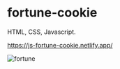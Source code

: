 # fortune-cookie


HTML, CSS, Javascript.


https://js-fortune-cookie.netlify.app/






![fortune](https://user-images.githubusercontent.com/24884380/168199505-2d6370bc-cf24-4675-ab48-3e17f9f972f4.jpg)


